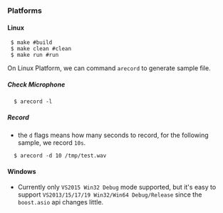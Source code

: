 ### Platforms
#### Linux
```
 $ make #build
 $ make clean #clean
 $ make run #run
```

On Linux Platform, we can command `arecord` to generate sample file.

##### Check Microphone
```
  $ arecord -l
```
##### Record
* the `d` flags means how many seconds to record, for the following sample, we record `10s`.
```
  $ arecord -d 10 /tmp/test.wav
```


#### Windows
* Currently only `VS2015 Win32 Debug` mode supported, but it's easy to support `VS2013/15/17/19 Win32/Win64 Debug/Release` since the `boost.asio` api changes little.


